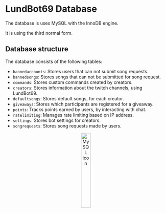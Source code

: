 # LundBot69 Database

The database is uses MySQL with the InnoDB engine.

It is using the third normal form.

## Database structure

The database consists of the following tables:

- `bannedaccounts`: Stores users that can not submit song requests.
- `bannedsongs`: Stores songs that can not be submitted for song request.
- `commands`: Stores custom commands created by creators.
- `creators`: Stores information about the twitch channels, using LundBot69.
- `defaultsongs`: Stores default songs, for each creator.
- `giveaways`: Stores which participants are registered for a giveaway.
- `points`: Tracks points earned by users, by interacting with chat.
- `ratelimiting`: Manages rate limiting based on IP address.
- `settings`: Stores bot settings for creators.
- `songrequests`: Stores song requests made by users.

<p align="center">
  <img src="https://github.com/MagnusHLund/LundBot69_Twitch/assets/124877369/18122a17-44fb-4ea0-883d-e40a4f630531" alt="MySQL icon" width="24.5%" />
</p>

